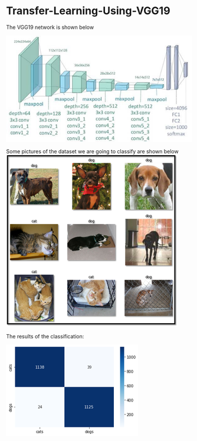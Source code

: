 # Transfer-Learning-Using-VGG19
The VGG19 network is shown below

![This is an image](/Images/Picture1.jpg)

Some pictures of the dataset we are going to classify are shown below
![This is an image](/Images/Picture2.png)

The results of the classification:

![This is an image](/Images/Picture3.png)
